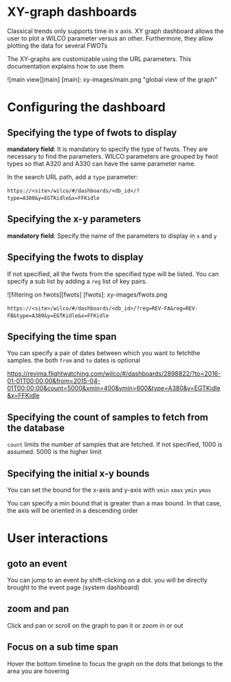 XY-graph dashboards
======


Classical trends only supports time in x axis. XY graph dashboard allows the user to plot a WILCO parameter versus an other. Furthermore, they allow plotting the data for several FWOTs

The XY-graphs are customizable using the URL parameters. This documentation explains how to use them

![main view][main]
[main]: xy-images/main.png "global view of the graph"

# Configuring the dashboard

## Specifying the type of fwots to display
**mandatory field**:
It is mandatory to specify the type of fwots. They are necessary to find the parameters. WILCO parameters are grouped by fwot types so that A320 and A330 can have the same parameter name.

In the search URL path, add a `type` parameter:

`https://<site>/wilco/#/dashboards/<db_id>/?type=A380&y=EGTKidle&x=FFKidle`




## Specifying the x-y parameters
**mandatory field**: Specify the name of the parameters to display in `x` and `y`


## Specifying the fwots to display
If not specified, all the fwots from the specified type will be listed. You can specify a sub list by adding a `reg` list of key pairs.

![filtering on fwots][fwots]
[fwots]: xy-images/fwots.png

`https://<site>/wilco/#/dashboards/<db_id>/?reg=REV-FA&reg=REV-FB&type=A380&y=EGTKidle&x=FFKidle`

## Specifying the time span
You can specify a pair of dates between which you want to fetchthe samples. the both `from` and `to` dates is optional

https://revima.flightwatching.com/wilco/#/dashboards/2898822/?to=2016-01-01T00:00:00&from=2015-04-01T00:00:00&count=5000&xmin=400&ymin=600&type=A380&y=EGTKidle&x=FFKidle

## Specifying the count of samples to fetch from the database
`count` limits the number of samples that are fetched. If not specified, 1000 is assumed. 5000 is the higher limit

## Specifying the initial x-y bounds
You can set the bound for the x-axis and y-axis with `xmin` `xmax` `ymin` `ymax`

You can specify a min bound that is greater than a max bound. In that case, the axis will be oriented in a descending order

# User interactions

## goto an event
You can jump to an event by shift-clicking on a dot. you will be directly brought to the event page (system dashboard)

## zoom and pan
Click and pan or scroll on the graph to pan it or zoom in or out

## Focus on a sub time span
Hover the bottom timeline to focus the graph on the dots that belongs to the area you are hovering
